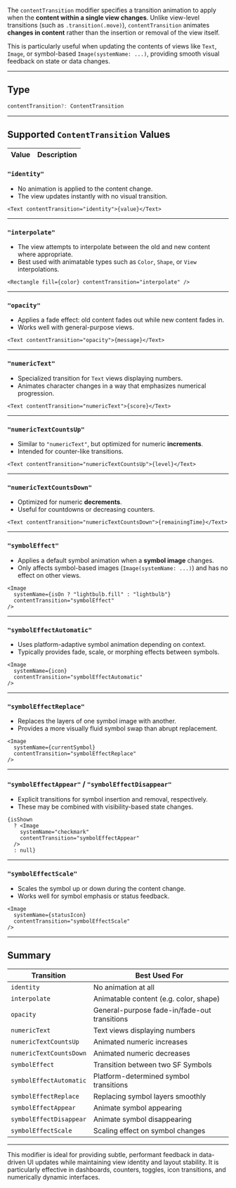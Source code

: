 The `contentTransition` modifier specifies a transition animation to apply when the **content within a single view changes**. Unlike view-level transitions (such as `.transition(.move)`), `contentTransition` animates **changes in content** rather than the insertion or removal of the view itself.

This is particularly useful when updating the contents of views like `Text`, `Image`, or symbol-based `Image(systemName: ...)`, providing smooth visual feedback on state or data changes.

---

## Type

```ts
contentTransition?: ContentTransition
```

---

## Supported `ContentTransition` Values

| Value | Description |
| ----- | ----------- |

### `"identity"`

* No animation is applied to the content change.
* The view updates instantly with no visual transition.

```tsx
<Text contentTransition="identity">{value}</Text>
```

---

### `"interpolate"`

* The view attempts to interpolate between the old and new content where appropriate.
* Best used with animatable types such as `Color`, `Shape`, or `View` interpolations.

```tsx
<Rectangle fill={color} contentTransition="interpolate" />
```

---

### `"opacity"`

* Applies a fade effect: old content fades out while new content fades in.
* Works well with general-purpose views.

```tsx
<Text contentTransition="opacity">{message}</Text>
```

---

### `"numericText"`

* Specialized transition for `Text` views displaying numbers.
* Animates character changes in a way that emphasizes numerical progression.

```tsx
<Text contentTransition="numericText">{score}</Text>
```

---

### `"numericTextCountsUp"`

* Similar to `"numericText"`, but optimized for numeric **increments**.
* Intended for counter-like transitions.

```tsx
<Text contentTransition="numericTextCountsUp">{level}</Text>
```

---

### `"numericTextCountsDown"`

* Optimized for numeric **decrements**.
* Useful for countdowns or decreasing counters.

```tsx
<Text contentTransition="numericTextCountsDown">{remainingTime}</Text>
```

---

### `"symbolEffect"`

* Applies a default symbol animation when a **symbol image** changes.
* Only affects symbol-based images (`Image(systemName: ...)`) and has no effect on other views.

```tsx
<Image
  systemName={isOn ? "lightbulb.fill" : "lightbulb"}
  contentTransition="symbolEffect"
/>
```

---

### `"symbolEffectAutomatic"`

* Uses platform-adaptive symbol animation depending on context.
* Typically provides fade, scale, or morphing effects between symbols.

```tsx
<Image
  systemName={icon}
  contentTransition="symbolEffectAutomatic"
/>
```

---

### `"symbolEffectReplace"`

* Replaces the layers of one symbol image with another.
* Provides a more visually fluid symbol swap than abrupt replacement.

```tsx
<Image
  systemName={currentSymbol}
  contentTransition="symbolEffectReplace"
/>
```

---

### `"symbolEffectAppear"` / `"symbolEffectDisappear"`

* Explicit transitions for symbol insertion and removal, respectively.
* These may be combined with visibility-based state changes.

```tsx
{isShown
  ? <Image
    systemName="checkmark"
    contentTransition="symbolEffectAppear"
  />
  : null}
```

---

### `"symbolEffectScale"`

* Scales the symbol up or down during the content change.
* Works well for symbol emphasis or status feedback.

```tsx
<Image
  systemName={statusIcon}
  contentTransition="symbolEffectScale"
/>
```

---

## Summary

| Transition              | Best Used For                                |
| ----------------------- | -------------------------------------------- |
| `identity`              | No animation at all                          |
| `interpolate`           | Animatable content (e.g. color, shape)       |
| `opacity`               | General-purpose fade-in/fade-out transitions |
| `numericText`           | Text views displaying numbers                |
| `numericTextCountsUp`   | Animated numeric increases                   |
| `numericTextCountsDown` | Animated numeric decreases                   |
| `symbolEffect`          | Transition between two SF Symbols            |
| `symbolEffectAutomatic` | Platform-determined symbol transitions       |
| `symbolEffectReplace`   | Replacing symbol layers smoothly             |
| `symbolEffectAppear`    | Animate symbol appearing                     |
| `symbolEffectDisappear` | Animate symbol disappearing                  |
| `symbolEffectScale`     | Scaling effect on symbol changes             |

---

This modifier is ideal for providing subtle, performant feedback in data-driven UI updates while maintaining view identity and layout stability. It is particularly effective in dashboards, counters, toggles, icon transitions, and numerically dynamic interfaces.
